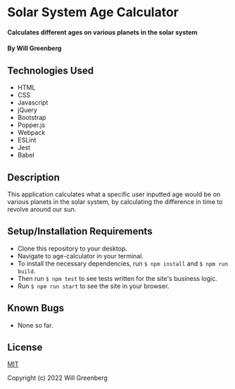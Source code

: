 # Solar System Age Calculator

#### Calculates different ages on various planets in the solar system

#### By Will Greenberg

## Technologies Used

* HTML
* CSS
* Javascript
* jQuery
* Bootstrap
* Popper.js
* Webpack
* ESLint
* Jest
* Babel

## Description

This application calculates what a specific user inputted age would be on various planets in the solar system, by calculating the difference in time to revolve around our sun.

## Setup/Installation Requirements

* Clone this repository to your desktop.
* Navigate to age-calculator in your terminal.
* To install the necessary dependencies, run `$ npm install` and `$ npm run build`.
* Then run `$ npm test` to see tests written for the site's business logic.
* Run `$ npm run start` to see the site in your browser.

## Known Bugs

* None so far.

## License

[MIT](https://opensource.org/licenses/MIT)

Copyright (c) 2022 Will Greenberg
